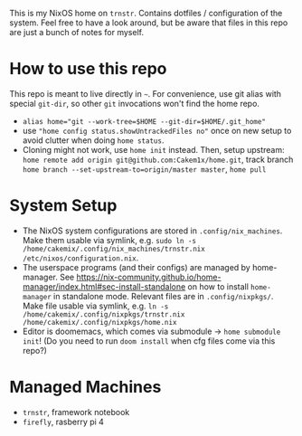 This is my NixOS home on `trnstr`. Contains dotfiles / configuration of the system.
Feel free to have a look around, but be aware that files in this repo are just a bunch of notes for myself.

How to use this repo
=====================
This repo is meant to live directly in `~`.
For convenience, use git alias with special `git-dir`, so other `git` invocations won't find the home repo.
- `alias home="git --work-tree=$HOME --git-dir=$HOME/.git_home"`
- use `"home config status.showUntrackedFiles no"` once on new setup to avoid clutter when doing `home status`.
- Cloning might not work, use `home init` instead. Then, setup upstream: `home remote add origin git@github.com:Cakem1x/home.git`, track branch `home branch --set-upstream-to=origin/master master`, `home pull`

System Setup
============
- The NixOS system configurations are stored in `.config/nix_machines`. Make them usable via symlink, e.g. `sudo ln -s /home/cakemix/.config/nix_machines/trnstr.nix /etc/nixos/configuration.nix`.
- The userspace programs (and their configs) are managed by home-manager. See https://nix-community.github.io/home-manager/index.html#sec-install-standalone on how to install `home-manager` in standalone mode.
  Relevant files are in `.config/nixpkgs/`. Make file usable via symlink, e.g. `ln -s /home/cakemix/.config/nixpkgs/trnstr.nix /home/cakemix/.config/nixpkgs/home.nix`
- Editor is doomemacs, which comes via submodule -> `home submodule init`! (Do you need to run `doom install` when cfg files come via this repo?)

Managed Machines
===============
- `trnstr`, framework notebook
- `firefly`, rasberry pi 4
